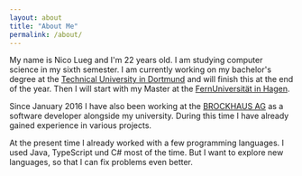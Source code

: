 ```yaml
---
layout: about
title: "About Me"
permalink: /about/
---
```


My name is Nico Lueg and I'm 22 years old.
I am studying computer science in my sixth semester. I am currently working on my bachelor's degree at the [Technical University in Dortmund](https://tu-dortmund.de/en/) and will finish this at the end of the year. Then I will start with my Master at the [FernUniversität in Hagen](https://www.fernuni-hagen.de/english/).

Since January 2016 I have also been working at the [BROCKHAUS AG](https://www.brockhaus-ag.de/) as a software developer alongside my university. 
During this time I have already gained experience in various projects.

At the present time I already worked with a few programming languages.
I used Java, TypeScript und C# most of the time.
But I want to explore new languages, so that I can fix problems even better.
